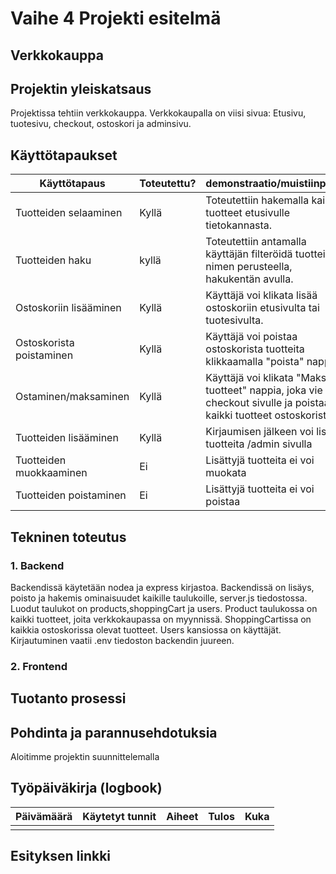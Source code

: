 # Vaihe 4 Projekti esitelmä
## Verkkokauppa
## Projektin yleiskatsaus
Projektissa tehtiin verkkokauppa. Verkkokaupalla on viisi sivua: Etusivu, tuotesivu, checkout, ostoskori ja adminsivu. 
## Käyttötapaukset
| Käyttötapaus | Toteutettu? | demonstraatio/muistiinpanot |
|----------|----------------------|------------------------|
| Tuotteiden selaaminen| Kyllä | Toteutettiin hakemalla kaikki tuotteet etusivulle tietokannasta. |
| Tuotteiden haku | kyllä | Toteutettiin antamalla käyttäjän filteröidä tuotteita nimen perusteella, hakukentän avulla. |
| Ostoskoriin lisääminen | Kyllä | Käyttäjä voi klikata lisää ostoskoriin etusivulta tai tuotesivulta.  |
| Ostoskorista poistaminen | Kyllä | Käyttäjä voi poistaa ostoskorista tuotteita klikkaamalla "poista" nappia. |
| Ostaminen/maksaminen | Kyllä | Käyttäjä voi klikata "Maksa tuotteet" nappia, joka vie checkout sivulle ja poistaa kaikki tuotteet ostoskorista. |
| Tuotteiden lisääminen | Kyllä | Kirjaumisen jälkeen voi lisätä tuotteita /admin sivulla |
| Tuotteiden muokkaaminen | Ei | Lisättyjä tuotteita ei voi muokata |
| Tuotteiden poistaminen | Ei | Lisättyjä tuotteita ei voi poistaa |

## Tekninen toteutus
### 1. Backend
Backendissä käytetään nodea ja express kirjastoa. Backendissä on lisäys, poisto ja hakemis ominaisuudet kaikille taulukoille, server.js tiedostossa. Luodut taulukot on products,shoppingCart ja users. Product taulukossa on kaikki tuotteet, joita verkkokaupassa on myynnissä. ShoppingCartissa on kaikkia ostoskorissa olevat tuotteet. Users kansiossa on käyttäjät. Kirjautuminen vaatii .env tiedoston backendin juureen.
### 2. Frontend


## Tuotanto prosessi


## Pohdinta ja parannusehdotuksia
Aloitimme projektin suunnittelemalla 

## Työpäiväkirja (logbook)
| Päivämäärä  | Käytetyt tunnit | Aiheet |  Tulos | Kuka |
| :---        |     :---:       |     :---:       |     :---:      |     :---:      |
|  |  |  |  |  |

## Esityksen linkki
